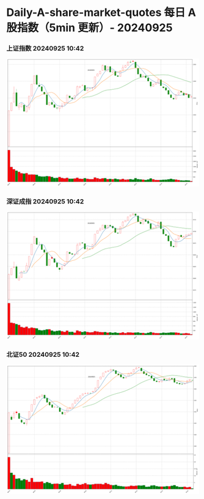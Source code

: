 
# Daily-A-share-market-quotes 每日 A 股指数（5min 更新）- 20240925

### 上证指数 20240925 10:42
![](./fig/2024/9/20240925-sh000001.png)

### 深证成指 20240925 10:42
![](./fig/2024/9/20240925-sz399001.png)

### 北证50 20240925 10:42
![](./fig/2024/9/20240925-bj899050.png)
